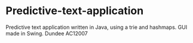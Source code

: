 # Predictive-text-application


Predictive text application written in Java, using a trie and hashmaps. GUI made in Swing.
Dundee AC12007
